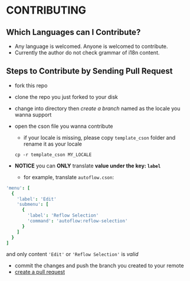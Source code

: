 # CONTRIBUTING


## Which Languages can I Contribute?

  - Any language is welcomed. Anyone is welcomed to contribute.
  - Currently the author do not check grammar of i18n content.


## Steps to Contribute by Sending Pull Request

  - fork this repo
  - clone the repo you just forked to your disk
  - change into directory then *create a branch* named as the locale you wanna support
  - open the cson file you wanna contribute
      - if your locale is missing, please copy `template_cson` folder and rename it as your locale

      `cp -r template_cson MY_LOCALE`

  - **NOTICE** you can **ONLY** translate **value under the key: `label`**
      - for example, translate `autoflow.cson`:

```coffee
'menu': [
  {
    'label': 'Edit'
    'submenu': [
      {
        'label': 'Reflow Selection'
        'command': 'autoflow:reflow-selection'
      }
    ]
  }
]
```

and only content `'Edit'` or `'Reflow Selection'` is *valid*

  - commit the changes and push the branch you created to your remote
  - [create a pull request](https://help.github.com/articles/creating-a-pull-request/)
